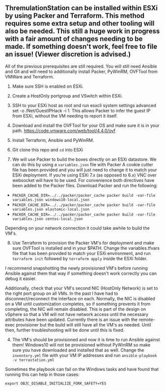 ## ThremulationStation can be installed within ESXi by using Packer and Terraform. This method requires some extra setup and other tooling will also be needed. This still a huge work in progress with a fair amount of changes needing to be made. If something doesn't work, feel free to file an issue! (Viewer discretion is advised.) ##

All of the previous prerequisites are still required. You will still need Ansible and Git and will need to additionally install Packer, PyWinRM, OVFTool from VMWare and Terraform.

1. Make sure SSH is enabled on ESXi.

2. Create a HostOnly portgroup and VSwitch within ESXi. 

3. SSH to your ESXi host as root and run esxcli system settings advanced set -o /Net/GuestIPHack -i 1. This allows Packer to infer the guest IP from ESXi, without the VM needing to report it itself.

4. Download and install the OVFTool for your OS and make sure it is in your path. https://code.vmware.com/web/tool/4.4.0/ovf

5. Install Terraform, Ansible and PyWinRM.

6. Git clone this repo and `cd` into ESXi

7. We will use Packer to build the boxes directly on an ESXi datastore. We can do this by using a `variables.json` file with Packer A cookie cutter file has been provided and you will just need to change it to match your ESXi deployment. If you’re using ESXi 7.x (as opposed to 6.x) VNC over websocket will have to be used. For convenience both directives have been added to the Packer files. Download Packer and run the following: 
- `PACKER_CACHE_DIR=../../packer/packer_cache packer build -var-file variables.json windows10-local.json`
- `PACKER_CACHE_DIR=../../packer/packer_cache packer build -var-file variables.json elastomic-local.json`
- `PACKER_CACHE_DIR=../../packer/packer_cache packer build -var-file variables.json centos-local.json`

Depending on your network connection it could take awhile to build the VM's. 

8. Use Terraform to provision the Packer VM's for deployment and make sure OVFTool is installed and in your $PATH. Change the variables.tfvars file that has been provided to match your ESXi environment, and run `terraform init` followed by `terraform apply` inside the ESXi folder. 

I recommend snapshotting the newly provisioned VM's before running Ansible against them that way if something doesn't work correctly you can debug it easier.

Additionally, check that your VM's second NIC (HostOnly Network) is set to the right port group on all VMs. In the past I have had to disconnect/reconnect the interface on each. Normally, the NIC is disabled on a VM until customization completes, so if something prevents it from completing, the NIC will remain disabled. This is part of the design on vSphere so that a VM will not have network access until the necessary attributes have been updated. Currently there is an issue with the remote-exec provisioner but the build will still have all the VM's as needed. Until then, further troubleshooting will be done until this is fixed. 

4. The VM's should be provisioned and now it is time to run Ansible against them! Windows10 will not be provisioned without PyWinRM so make sure you have downloaded and installed that as well. Change the `inventory.yml` file with your VM IP addresses and run `ansible-playbook -v terrastation.yml`

Sometimes the playbook can fail on the Windows tasks and have found that running this can help in those cases: 

`export OBJC_DISABLE_INITIALIZE_FORK_SAFETY=YES`
